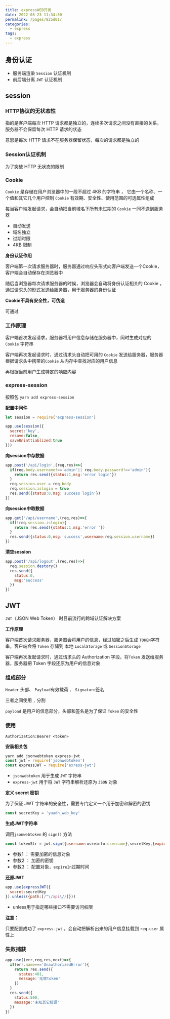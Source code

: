 ```yaml
---
title: expressWEB开发
date: 2022-08-23 11:34:50
permalink: /pages/825d01/
categories:
  - express
tags:
  - express
---
```

## 身份认证

- 服务端渲染 `Session` 认证机制
- 前后端分离 `JWT` 认证机制





## session

### HTTP协议的无状态性

指的是客户端每次 HTTP 请求都是独立的，连续多次请求之间没有直接的关系，服务器不会保留每次 HTTP 请求的状态

意思是每次 HTTP 请求不在服务器保留状态，每次的请求都是独立的



### Session认证机制

为了突破 HTTP  无状态的限制



### Cookie

`Cookie` 是存储在用户浏览器中的一段不超过 4KB 的字符串 ， 它由一个名称、一个值和其它几个用户控制 `Cookie` 有效期、安全性、使用范围的可选属性组成

每当客户端发起请求，会自动把当前域名下所有未过期的 `Cookie` 一同不送到服务器

- 自动发送
- 域名独立
- 过期时限
- 4KB 限制

**身份认证作用**

客户端第一次请求服务器时，服务器通过响应头形式向客户端发送一个Cookie，客户端会自动保存在浏览器中

随后当浏览器每次请求服务器的时候，浏览器会自动将身份认证相关的 Cookie ，通过请求头的形式发送给服务器，用于服务器的身份认证

**Cookie不具有安全性，可伪造**

可通过



### 工作原理

客户端首次发起请求，服务器将用户信息存储在服务器中，同时生成对应的`Cookie` 字符串

客户端再次发起请求时，通过请求头自动把可用的 `Cookie` 发送给服务器，服务器根据请求头中携带的`Cookie` 从内存中查找对应的用户信息

再根据当前用户生成特定的响应内容





### express-session

按照包 `yarn add express-session`

**配置中间件**

```js
let session = require('express-session')

app.use(session({
  secret:'key',
  resave:false,
  saveUninttiablized:true
}))
```



**向session中存数据**

```js
app.post('/api/login',(req,res)=>{
  if(req.body.username!=='admin'|| req.body.password!=='admin'){
    return res.send({status:1,msg:'error login'})
  }
  req.session.user = req.body
  req.session.islogin = true
  res.send({status:0,msg:'success login'})
})
```



**向session中取数据**

```js
app.get('/api/username',(req,res)=>{
  if(!req.session.islogin){
    return res.send({status:1,msg:'error '})
  }
  res.send({status:0,msg:'success',username:req.session.username})
})
```



**清空session**

```js
app.post('/api/logout',(req,res)=>{
  req.session.destory()
  res.send({
    status:0,
    msg:'success'
  })
})
```



## JWT

`JWT`（JSON Web Token） 时目前流行的跨域认证解决方案

**工作原理**

客户端首次请求服务器，服务器会将用户的信息，经过加密之后生成 `TOKEN`字符串，客户端会将 `Token` 存储到 本地 `LocalStorage` 或  `SessionStorage`

客户端再次发起请求时，通过请求头的 Authorization 字段，将`Token` 发送给服务器，服务器把 Token 字段还原为用户的信息对象



### 组成部分

`Header` 头部、 `Payload`有效载荷 、 `Signature`签名

三者之间使用 `,` 分割

`payload` 是用户的信息部分，头部和签名是为了保证 `Token` 的安全性



### 使用

`Authorization:Bearer <token>`

**安装相关包** 

```js
yarn add jsonwebtoken express-jwt
const jwt = require('jsonwebtoken')
const expressJWT = require('exress-jwt')
```

- `jsonwebtoken`  用于生成 `JWT` 字符串
- `express-jwt`  用于将 `JWT` 字符串解析还原为 `JSON` 对象



**定义 secret 密钥**

为了保证 JWT 字符串的安全性，需要专门定义一个用于加密和解密的密钥

```js
const secretKey = 'yuadh_web_key'
```

**生成JWT字符串**

调用`jsonwebtoken` 的 `sign()` 方法

```js
const tokenStr = jwt.sign({username:usreinfo.username},secretKey,{expiresIn:'3s'})
```

- 参数1 ： 需要加密的信息对象
- 参数2 ： 加密的密钥
- 参数3 ： 配置对象，`expireIn`过期时间



**还原JWT**

```js
app.use(expressJWT({
  secret:secretKey
}).unless({path:[/^\/api\//]}))
```

- unless用于指定哪些接口不需要访问权限

**注意：**

只要配置成功了 `express-jwt`  ，会自动把解析出来的用户信息挂载到 `req.user` 属性上





### 失败捕获

```js
app.use((err,req,res,next)=>{
  if(err.name==='UnauthorizedError'){
    return res.send({
      status:401,
      message:'无效token'
    })
  }
  res.send({
    status:500,
    message:'未知其它错误'
  })
})
```

























